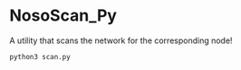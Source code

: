 # NosoScan_Py
A utility that scans the network for the corresponding node!

```
python3 scan.py
```
